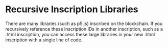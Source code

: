 # Recursive Inscription Libraries

There are many libraries (such as p5.js) inscribed on the blockchain. If you recursively reference these inscription IDs in another inscription, such as a .html inscription, you can access these large libraries in your new .html inscription with a single line of code.